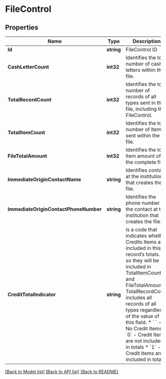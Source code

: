 # FileControl

## Properties
Name | Type | Description | Notes
------------ | ------------- | ------------- | -------------
**Id** | **string** | FileControl ID | [optional] 
**CashLetterCount** | **int32** | Identifies the total number of cash letters within the file. | 
**TotalRecordCount** | **int32** | Identifies the total number of records of all types sent in the file, including the FileControl. | 
**TotalItemCount** | **int32** | Identifies the total number of Items sent within the file. | 
**FileTotalAmount** | **int32** | Identifies the total Item amount of the complete file. | 
**ImmediateOriginContactName** | **string** | Identifies contact at the institution that creates the file. | [optional] 
**ImmediateOriginContactPhoneNumber** | **string** | Identifies the phone number of the contact at the institution that creates the file. | [optional] 
**CreditTotalIndicator** | **string** | Is a code that indicates whether Credits Items are included in this record’s totals. If so they will be included in TotalItemCount and FileTotalAmount. TotalRecordCount includes all records of all types regardless of the value of this field. * &#x60; &#x60; - No Credit Items * &#x60;0&#x60; - Credit Items are not included in totals * &#x60;1&#x60; - Credit Items are included in totals  | [optional] 

[[Back to Model list]](../README.md#documentation-for-models) [[Back to API list]](../README.md#documentation-for-api-endpoints) [[Back to README]](../README.md)


